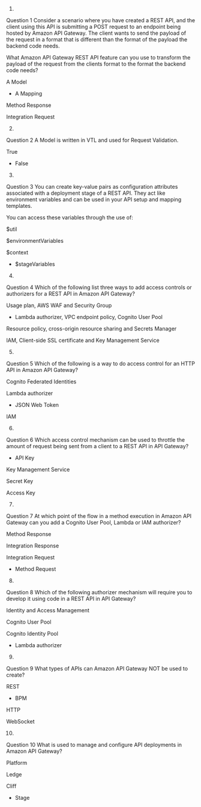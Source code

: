 1.
Question 1
Consider a scenario where you have created a REST API, and the client using this API is submitting a POST request to an endpoint being hosted by Amazon API Gateway. The client wants to send the payload of the request in a format that is different than the format of the payload the backend code needs. 

What Amazon API Gateway REST API feature can you use to transform the payload of the request from the clients format to the format the backend code needs?


A Model


* A Mapping


Method Response


Integration Request

2.
Question 2
A Model is written in VTL and used for Request Validation.



True


* False


3.
Question 3
You can create key-value pairs as configuration attributes associated with a deployment stage of a REST API. They act like environment variables and can be used in your API setup and mapping templates. 

You can access these variables through the use of:



$util


$environmentVariables


$context


* $stageVariables


4.
Question 4
Which of the following list three ways to add access controls or authorizers for a REST API in Amazon API Gateway?



Usage plan, AWS WAF and Security Group


* Lambda authorizer, VPC endpoint policy, Cognito User Pool


Resource policy, cross-origin resource sharing and Secrets Manager


IAM, Client-side SSL certificate and Key Management Service


5.
Question 5
Which of the following is a way to do access control for an HTTP API in Amazon API Gateway?



Cognito Federated Identities


Lambda authorizer


* JSON Web Token


IAM


6.
Question 6
Which access control mechanism can be used to throttle the amount of request being sent from a client to a REST API in API Gateway?


* API Key


Key Management Service


Secret Key


Access Key


7.
Question 7
At which point of the flow in a method execution in Amazon API Gateway can you add a Cognito User Pool, Lambda or IAM authorizer?



Method Response


Integration Response


Integration Request


* Method Request

8.
Question 8
Which of the following authorizer mechanism will require you to develop it using code in a REST API in API Gateway?


Identity and Access Management


Cognito User Pool


Cognito Identity Pool


* Lambda authorizer


9.
Question 9
What types of APIs can Amazon API Gateway NOT be used to create?



REST


* BPM


HTTP


WebSocket


10.
Question 10
What is used to manage and configure API deployments in Amazon API Gateway?



Platform


Ledge


Cliff


* Stage